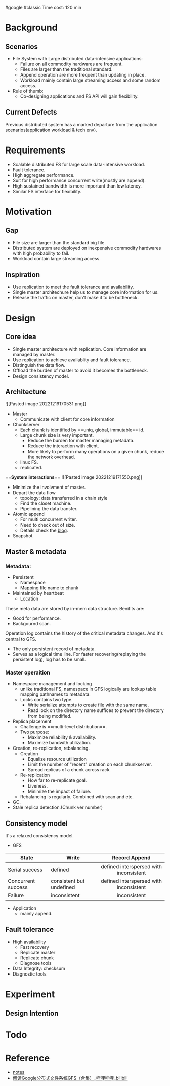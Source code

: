 #google #classic
Time cost: 120 min
# Background
## Scenarios
* File System with Large distributed data-intensive applications:
	* Failure on all commodity hardwares are frequent.
	* Files are larger than the traditional standard.
	* Append operation are more frequent than updating in place.
	* Workload mainly contain large streaming access and some random access.
* Rule of thumb:
	* Co-designing applications and FS API will gain flexibility.

## Current Defects
Previous distributed system has a marked departure from the application scenarios(application workload & tech env).

# Requirements
* Scalable distributed FS for large scale data-intensive workload.
* Fault tolerance.
* High aggregate performance.
* Suit for high performance concurrent write(mostly are append).
* High sustained bandwidth is more important than low latency.
* Similar FS interface for flexibility.


# Motivation
## Gap
* File size are larger than the standard big file.
* Distributed system are deployed on inexpensive commodity hardwares with high probability to fail.
* Workload contain large streaming access.


## Inspiration
* Use replication to meet the fault tolerance and availability.
* Single master architechure help us to manage core information for us.
* Release the traffic on master, don't make it to be bottleneck.


# Design

## Core idea
* Single master architecture with replication. Core information are managed by master.
* Use replication to achieve availablity and fault tolerance.
* Distinguish the data flow.
* Offload the burden of master to avoid it becomes the bottleneck.
* Design consistency model.

## Architecture
![[Pasted image 20221219170531.png]]
* Master
	* Communicate with client for core information
* Chunkserver
	* Each chunk is identified by ==uniq, global, immutable== id.
	* Large chunk size is very important.
		* Reduce the burden for master managing metadata.
		* Reduce the interaction with client.
		* More likely to perform many operations on a given chunk, reduce the network overhead.
	* linux FS.
	* replicated.

==**System interactions**==
![[Pasted image 20221219171550.png]]
* Minimize the involvment of master.
* Depart the data flow
	* topology: data transferred in a chain style
	* Find the closet machine.
	* Pipelining the data transfer.
* Atomic append
	* For multi concurrent writer.
	* Need to check out of size.
	* Details check the [blog](https://spongecaptain.cool/post/paper/googlefilesystem/#35-consistency-model-%E4%B8%80%E8%87%B4%E6%80%A7%E6%A8%A1%E5%9E%8B).
* Snapshot

## Master & metadata
### Metadata:
* Persistent
	* Namespace
	* Mapping file name to chunk 
* Maintained by heartbeat
	* Location

These meta data are stored by in-mem data structure. Benifits are:
* Good for performance.
* Backgournd scan.

Operation log contains the history of the critical metadata changes. And it's central to GFS.
* The only persistent record of metadata.
* Serves as a logical time line.
For faster recovering(replaying the persistent log), log has to be small.

### Master operaition
* Namespace management and locking
	* unlike traditional FS, namespace in GFS logically are lookup table mapping pathnames to metadata.
	* Locks contains two type.
		* Write serialize attempts to create file with the same name.
		* Read lock on the directory name suffices to prevent the directory from being modified.
* Replica placement
	* Challenge is ==multi-level distribution==.
	* Two purpose:
		* Maximize reliability & availability.
		* Maximize bandwith utilization.
* Creation, re-replication, rebalancing. 
	* Creation
		* Equalize resource utilization
		* Limit the number of "recent" creation on each chunkserver.
		* Spread replicas of a chunk across rack.
	* Re-replication
		* How far to re-replicate goal.
		* Liveness.
		* Minimize the impact of failure.
	* Rebalancing is regularly. Combined with scan and etc.
* GC.
* Stale replica detection.(Chunk ver number)

## Consistency model
It's a relaxed consistency model.
* GFS

| State              | Write                    |             Record Append              |
| ------------------ | ------------------------ |:--------------------------------------:|
| Serial success     | defined                  | defined interspersed with inconsistent |
| Concurrent success | consistent but undefined | defined interspersed with inconsistent |
| Failure            | inconsistent             |              inconsistent              |

* Application
	* mainly append.


## Fault tolerance
* High availability
	* Fast recovery
	* Replicate master
	* Replicate chunk
	* Diagnose tools
* Data Integrity: checksum
* Diagnostic tools

# Experiment
## Design Intention


# Todo


# Reference
* [notes](https://spongecaptain.cool/post/paper/googlefilesystem/#35-consistency-model-%E4%B8%80%E8%87%B4%E6%80%A7%E6%A8%A1%E5%9E%8B)
* [解读Google分布式文件系统GFS（合集）_哔哩哔哩_bilibili](https://www.bilibili.com/video/BV1fT411c7y6/?spm_id_from=333.999.0.0&vd_source=7781261991941d597260a7d004b83d25)